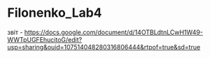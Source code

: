 # Filonenko_Lab4
звіт - https://docs.google.com/document/d/14OTBLdtnLCwH1W49-WWTpUGFEhucitoG/edit?usp=sharing&ouid=107514048280316806444&rtpof=true&sd=true
